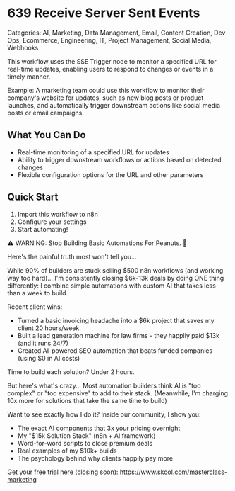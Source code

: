 # 639 Receive Server Sent Events

Categories: AI, Marketing, Data Management, Email, Content Creation, Dev Ops, Ecommerce, Engineering, IT, Project Management, Social Media, Webhooks

This workflow uses the SSE Trigger node to monitor a specified URL for real-time updates, enabling users to respond to changes or events in a timely manner.

Example: A marketing team could use this workflow to monitor their company's website for updates, such as new blog posts or product launches, and automatically trigger downstream actions like social media posts or email campaigns.

## What You Can Do
- Real-time monitoring of a specified URL for updates
- Ability to trigger downstream workflows or actions based on detected changes
- Flexible configuration options for the URL and other parameters

## Quick Start
1. Import this workflow to n8n
2. Configure your settings
3. Start automating!

⚠️ WARNING: Stop Building Basic Automations For Peanuts. 🚫

Here's the painful truth most won't tell you...

While 90% of builders are stuck selling $500 n8n workflows (and working way too hard)...
I'm consistently closing $6k-13k deals by doing ONE thing differently:
I combine simple automations with custom AI that takes less than a week to build.

Recent client wins:
* Turned a basic invoicing headache into a $6k project that saves my client 20 hours/week
* Built a lead generation machine for law firms - they happily paid $13k (and it runs 24/7)
* Created AI-powered SEO automation that beats funded companies (using $0 in AI costs)

Time to build each solution? Under 2 hours.

But here's what's crazy...
Most automation builders think AI is "too complex" or "too expensive" to add to their stack.
(Meanwhile, I'm charging 10x more for solutions that take the same time to build)

Want to see exactly how I do it?
Inside our community, I show you:
* The exact AI components that 3x your pricing overnight
* My "$15k Solution Stack" (n8n + AI framework)
* Word-for-word scripts to close premium deals
* Real examples of my $10k+ builds
* The psychology behind why clients happily pay more

Get your free trial here (closing soon): https://www.skool.com/masterclass-marketing
